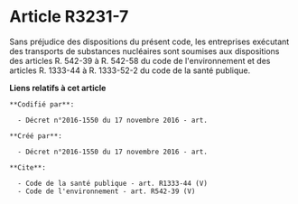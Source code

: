 # Article R3231-7

Sans préjudice des dispositions du présent code, les entreprises exécutant des transports de substances nucléaires sont
soumises aux dispositions des articles R. 542-39 à R. 542-58 du code de l'environnement et des articles R. 1333-44 à R.
1333-52-2 du code de la santé publique.

**Liens relatifs à cet article**

	**Codifié par**:

	  - Décret n°2016-1550 du 17 novembre 2016 - art.

	**Créé par**:

	  - Décret n°2016-1550 du 17 novembre 2016 - art.

	**Cite**:

	  - Code de la santé publique - art. R1333-44 (V)
	  - Code de l'environnement - art. R542-39 (V)
